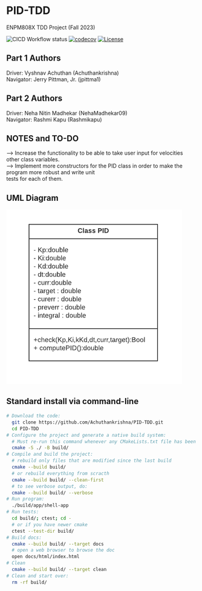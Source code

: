 # PID-TDD
ENPM808X TDD Project (Fall 2023)

![CICD Workflow status](https://github.com/Achuthankrishna/PID-TDD/actions/workflows/run-unit-test-and-upload-codecov.yml/badge.svg) [![codecov](https://codecov.io/gh/Achuthankrishna/PID-TDD/graph/badge.svg)](https://codecov.io/gh/Achuthankrishna/PID-TDD) [![License](https://img.shields.io/badge/license-MIT-blue.svg)](LICENSE)

## Part 1 Authors
Driver: Vyshnav Achuthan (Achuthankrishna) <br> 
Navigator: Jerry Pittman, Jr. (jpittma1)

## Part 2 Authors
Driver: Neha Nitin Madhekar (NehaMadhekar09) <br> 
Navigator: Rashmi Kapu (Rashmikapu)

## NOTES and TO-DO
--> Increase the functionality to be able to take user input for velocities other class variables. <br>
--> Implement more constructors for the PID class in order to make the program more robust and write unit <br>
tests for each of them.

## UML Diagram 
![alt text](/UML/UML1.png)

## Standard install via command-line
```bash
# Download the code:
  git clone https://github.com/Achuthankrishna/PID-TDD.git
  cd PID-TDD
# Configure the project and generate a native build system:
  # Must re-run this command whenever any CMakeLists.txt file has been changed.
  cmake -S ./ -B build/
# Compile and build the project:
  # rebuild only files that are modified since the last build
  cmake --build build/
  # or rebuild everything from scracth
  cmake --build build/ --clean-first
  # to see verbose output, do:
  cmake --build build/ --verbose
# Run program:
  ./build/app/shell-app
# Run tests:
  cd build/; ctest; cd -
  # or if you have newer cmake
  ctest --test-dir build/
# Build docs:
  cmake --build build/ --target docs
  # open a web browser to browse the doc
  open docs/html/index.html
# Clean
  cmake --build build/ --target clean
# Clean and start over:
  rm -rf build/
```
